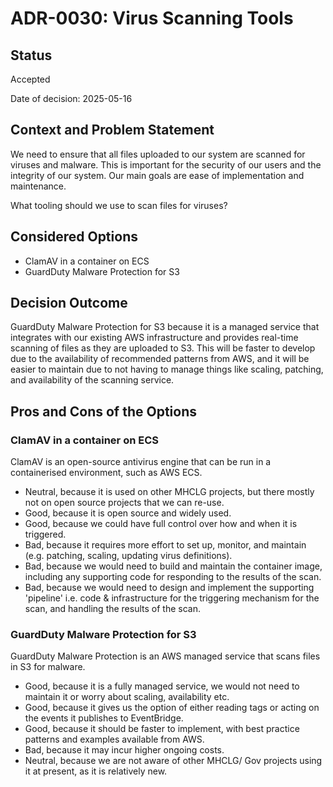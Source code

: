 # ADR-0030: Virus Scanning Tools

## Status

Accepted

Date of decision: 2025-05-16

## Context and Problem Statement

We need to ensure that all files uploaded to our system are scanned for viruses and malware. This is important for the
security of our users and the integrity of our system. Our main goals are ease of implementation and maintenance.

What tooling should we use to scan files for viruses?

## Considered Options

* ClamAV in a container on ECS
* GuardDuty Malware Protection for S3

## Decision Outcome

GuardDuty Malware Protection for S3 because it is a managed service that integrates with our existing AWS infrastructure
and provides real-time scanning of files as they are uploaded to S3. This will be faster to develop due to the
availability of recommended patterns from AWS, and it will be easier to maintain due to not having to manage things like
scaling, patching, and availability of the scanning service.

## Pros and Cons of the Options

### ClamAV in a container on ECS

ClamAV is an open-source antivirus engine that can be run in a containerised environment, such as AWS ECS.

* Neutral, because it is used on other MHCLG projects, but there mostly not on open source projects that we can re-use.
* Good, because it is open source and widely used.
* Good, because we could have full control over how and when it is triggered.
* Bad, because it requires more effort to set up, monitor, and maintain (e.g. patching, scaling, updating virus
  definitions).
* Bad, because we would need to build and maintain the container image, including any supporting code for responding to
  the results of the scan.
* Bad, because we would need to design and implement the supporting 'pipeline' i.e. code & infrastructure for the
  triggering mechanism for the scan, and handling the results of the scan.

### GuardDuty Malware Protection for S3

GuardDuty Malware Protection is an AWS managed service that scans files in S3 for malware.

* Good, because it is a fully managed service, we would not need to maintain it or worry about scaling, availability
  etc.
* Good, because it gives us the option of either reading tags or acting on the events it publishes to EventBridge.
* Good, because it should be faster to implement, with best practice patterns and examples available from AWS.
* Bad, because it may incur higher ongoing costs.
* Neutral, because we are not aware of other MHCLG/ Gov projects using it at present, as it is relatively new.


